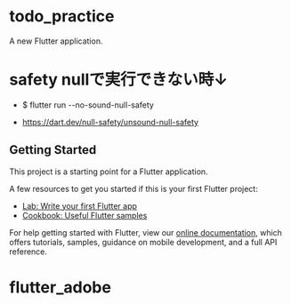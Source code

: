 # todo_practice

A new Flutter application.


# safety nullで実行できない時↓
- $ flutter run --no-sound-null-safety

- https://dart.dev/null-safety/unsound-null-safety


## Getting Started

This project is a starting point for a Flutter application.

A few resources to get you started if this is your first Flutter project:

- [Lab: Write your first Flutter app](https://flutter.dev/docs/get-started/codelab)
- [Cookbook: Useful Flutter samples](https://flutter.dev/docs/cookbook)

For help getting started with Flutter, view our
[online documentation](https://flutter.dev/docs), which offers tutorials,
samples, guidance on mobile development, and a full API reference.
# flutter_adobe
